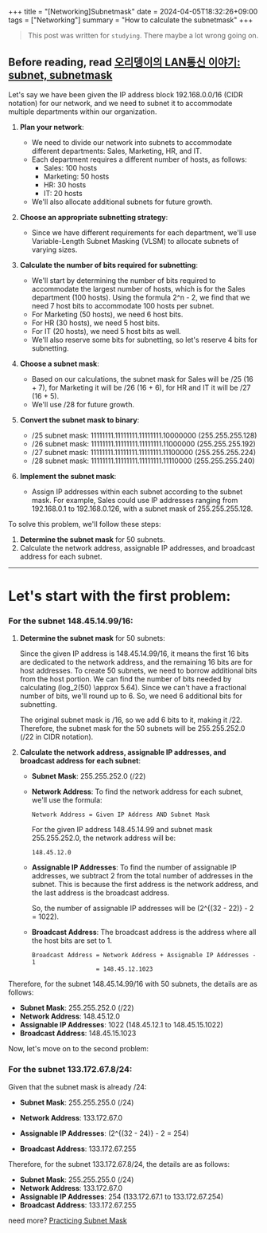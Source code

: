 +++
title = "[Networking]Subnetmask"
date = 2024-04-05T18:32:26+09:00
tags = ["Networking"]
summary = "How to calculate the subnetmask"
+++
> This post was written for `studying`. There maybe a lot wrong going on.

## Before reading, read [오리뎅이의 LAN통신 이야기: subnet, subnetmask][link1]

Let's say we have been given the IP address block 192.168.0.0/16 (CIDR notation) for our network, and we need to subnet it to accommodate multiple departments within our organization.

1. **Plan your network**:
   - We need to divide our network into subnets to accommodate different departments: Sales, Marketing, HR, and IT.
   - Each department requires a different number of hosts, as follows:
     - Sales: 100 hosts
     - Marketing: 50 hosts
     - HR: 30 hosts
     - IT: 20 hosts
   - We'll also allocate additional subnets for future growth.

2. **Choose an appropriate subnetting strategy**:
   - Since we have different requirements for each department, we'll use Variable-Length Subnet Masking (VLSM) to allocate subnets of varying sizes.

3. **Calculate the number of bits required for subnetting**:
   - We'll start by determining the number of bits required to accommodate the largest number of hosts, which is for the Sales department (100 hosts). Using the formula 2^n - 2, we find that we need 7 host bits to accommodate 100 hosts per subnet.
   - For Marketing (50 hosts), we need 6 host bits.
   - For HR (30 hosts), we need 5 host bits.
   - For IT (20 hosts), we need 5 host bits as well.
   - We'll also reserve some bits for subnetting, so let's reserve 4 bits for subnetting. 

4. **Choose a subnet mask**:
   - Based on our calculations, the subnet mask for Sales will be /25 (16 + 7), for Marketing it will be /26 (16 + 6), for HR and IT it will be /27 (16 + 5).
   - We'll use /28 for future growth.

5. **Convert the subnet mask to binary**:
   - /25 subnet mask: 11111111.11111111.11111111.10000000 (255.255.255.128)
   - /26 subnet mask: 11111111.11111111.11111111.11000000 (255.255.255.192)
   - /27 subnet mask: 11111111.11111111.11111111.11100000 (255.255.255.224)
   - /28 subnet mask: 11111111.11111111.11111111.11110000 (255.255.255.240)

6. **Implement the subnet mask**:
   - Assign IP addresses within each subnet according to the subnet mask. For example, Sales could use IP addresses ranging from 192.168.0.1 to 192.168.0.126, with a subnet mask of 255.255.255.128.


To solve this problem, we'll follow these steps:

1. **Determine the subnet mask** for 50 subnets.
2. Calculate the network address, assignable IP addresses, and broadcast address for each subnet.

---

# Let's start with the first problem:

### For the subnet 148.45.14.99/16:

1. **Determine the subnet mask** for 50 subnets:

   Since the given IP address is 148.45.14.99/16, it means the first 16 bits are dedicated to the network address, and the remaining 16 bits are for host addresses. To create 50 subnets, we need to borrow additional bits from the host portion. We can find the number of bits needed by calculating \(log_2(50) \approx 5.64\). Since we can't have a fractional number of bits, we'll round up to 6. So, we need 6 additional bits for subnetting.

   The original subnet mask is /16, so we add 6 bits to it, making it /22. Therefore, the subnet mask for the 50 subnets will be 255.255.252.0 (/22 in CIDR notation).

2. **Calculate the network address, assignable IP addresses, and broadcast address for each subnet**:

   - **Subnet Mask**: 255.255.252.0 (/22)

   - **Network Address**:
     To find the network address for each subnet, we'll use the formula:
     ```
     Network Address = Given IP Address AND Subnet Mask
     ```

     For the given IP address 148.45.14.99 and subnet mask 255.255.252.0, the network address will be:
     ```
     148.45.12.0
     ```

   - **Assignable IP Addresses**:
     To find the number of assignable IP addresses, we subtract 2 from the total number of addresses in the subnet. This is because the first address is the network address, and the last address is the broadcast address.

     So, the number of assignable IP addresses will be \(2^{(32 - 22)} - 2 = 1022\).

   - **Broadcast Address**:
     The broadcast address is the address where all the host bits are set to 1.

     ```
     Broadcast Address = Network Address + Assignable IP Addresses - 1
                       = 148.45.12.1023
     ```

Therefore, for the subnet 148.45.14.99/16 with 50 subnets, the details are as follows:

- **Subnet Mask**: 255.255.252.0 (/22)
- **Network Address**: 148.45.12.0
- **Assignable IP Addresses**: 1022 (148.45.12.1 to 148.45.15.1022)
- **Broadcast Address**: 148.45.15.1023

Now, let's move on to the second problem:

### For the subnet 133.172.67.8/24:

Given that the subnet mask is already /24:

- **Subnet Mask**: 255.255.255.0 (/24)

- **Network Address**: 133.172.67.0

- **Assignable IP Addresses**: \(2^{(32 - 24)} - 2 = 254\)

- **Broadcast Address**: 133.172.67.255

Therefore, for the subnet 133.172.67.8/24, the details are as follows:

- **Subnet Mask**: 255.255.255.0 (/24)
- **Network Address**: 133.172.67.0
- **Assignable IP Addresses**: 254 (133.172.67.1 to 133.172.67.254)
- **Broadcast Address**: 133.172.67.255

need more? [Practicing Subnet Mask][link]


[link]:https://www.ranet.co.th/IPsubnet01-eng.php
[link1]:https://blog.naver.com/goduck2/220196781065
